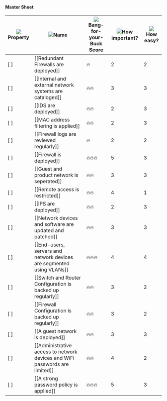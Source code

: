 #### Master Sheet

|![](https://www.notion.so/icons/checkmark-square_gray.svg)Property|![](https://www.notion.so/icons/font_gray.svg)Name|![](https://www.notion.so/icons/formula_gray.svg)Bang-for-your-Buck Score|![](https://www.notion.so/icons/hashtag_gray.svg)How important?|![](https://www.notion.so/icons/hashtag_gray.svg)How easy?|
|---|---|---|---|---|
|[ ]|[[Redundant Firewalls are deployed]]|🔥|2|2|
|[ ]|[[Internal and external network systems are cataloged]]|🔥🔥|3|3|
|[ ]|[[IDS are deployed]]|🔥🔥|2|3|
|[ ]|[[MAC address filtering is applied]]|🔥🔥|2|3|
|[ ]|[[Firewall logs are reviewed regularly]]|🔥|2|2|
|[ ]|[[Firewall is deployed]]|🔥🔥🔥|5|3|
|[ ]|[[Guest and product network is seperated]]|🔥🔥|3|3|
|[ ]|[[Remote access is restricted]]|🔥🔥|4|1|
|[ ]|[[IPS are deployed]]|🔥🔥|2|3|
|[ ]|[[Network devices and software are updated and patched]]|🔥🔥|3|3|
|[ ]|[[End-users, servers and network devices are segmented using VLANs]]|🔥🔥🔥|4|4|
|[ ]|[[Switch and Router Configuration is backed up regularly]]|🔥🔥|3|2|
|[ ]|[[Firewall Configuration is backed up regularly]]|🔥🔥|3|2|
|[ ]|[[A guest network is deployed]]|🔥🔥|3|3|
|[ ]|[[Administrative access to network devices and WiFi passwords are limited]]|🔥🔥|4|2|
|[ ]|[[A strong password policy is applied]]|🔥🔥🔥|5|3|